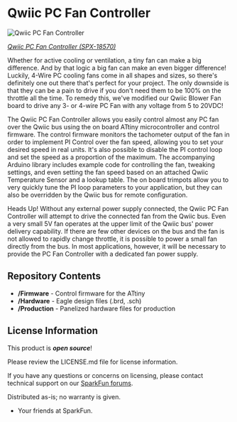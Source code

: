 Qwiic PC Fan Controller
========================================

![Qwiic PC Fan Controller](https://cdn.sparkfun.com//assets/parts/1/8/0/3/2/18570-Qwiic_PC_Fan_Controller-01.jpg)

[*Qwiic PC Fan Controller (SPX-18570)*](https://www.sparkfun.com/products/18570)

Whether for active cooling or ventilation, a tiny fan can make a big difference. And by that logic a big fan can make an even bigger difference! Luckily, 4-Wire PC cooling fans come in all shapes and sizes, so there's definitely one out there that's perfect for your project. The only downside is that they can be a pain to drive if you don't need them to be 100% on the throttle all the time. To remedy this, we've modified our Qwiic Blower Fan board to drive any 3- or 4-wire PC Fan with any voltage from 5 to 20VDC!

The Qwiic PC Fan Controller allows you easily control almost any PC fan over the Qwiic bus using the on board ATtiny microcontroller and control firmware. The control firmware monitors the tachometer output of the fan in order to implement PI Control over the fan speed, allowing you to set your desired speed in real units. It's also possible to disable the PI control loop and set the speed as a proportion of the maximum. The accompanying Arduino library includes example code for controlling the fan, tweaking settings, and even setting the fan speed based on an attached Qwiic Temperature Sensor and a lookup table. The on board trimpots allow you to very quickly tune the PI loop parameters to your application, but they can also be overridden by the Qwiic bus for remote configuration.

Heads Up! Without any external power supply connected, the Qwiic PC Fan Controller will attempt to drive the connected fan from the Qwiic bus. Even a very small 5V fan operates at the upper limit of the Qwiic bus' power delivery capability. If there are few other devices on the bus and the fan is not allowed to rapidly change throttle, it is possible to power a small fan directly from the bus. In most applications, however, it will be necessary to provide the PC Fan Controller with a dedicated fan power supply.

Repository Contents
-------------------

* **/Firmware** - Control firmware for the ATtiny
* **/Hardware** - Eagle design files (.brd, .sch)
* **/Production** - Panelized hardware files for production

License Information
-------------------

This product is _**open source**_! 

Please review the LICENSE.md file for license information. 

If you have any questions or concerns on licensing, please contact technical support on our [SparkFun forums](https://forum.sparkfun.com/viewforum.php?f=152).

Distributed as-is; no warranty is given.

- Your friends at SparkFun.

_<COLLABORATION CREDIT>_

